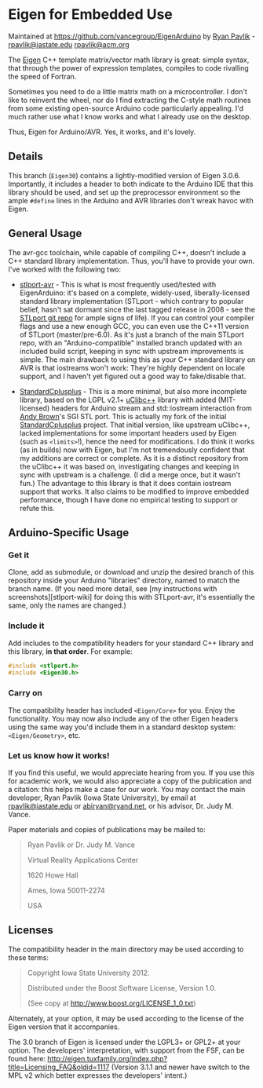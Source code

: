 Eigen for Embedded Use
======================
Maintained at <https://github.com/vancegroup/EigenArduino> by [Ryan
Pavlik][] - <rpavlik@iastate.edu> <rpavlik@acm.org>

The [Eigen][] C++ template matrix/vector math library is great: simple
syntax, that through the power of expression templates, compiles to code
rivalling the speed of Fortran.

Sometimes you need to do a little matrix math on a microcontroller. I
don't like to reinvent the wheel, nor do I find extracting the C-style
math routines from some existing open-source Arduino code particularly
appealing. I'd much rather use what I know works and what I already use
on the desktop. 

Thus, Eigen for Arduino/AVR. Yes, it works, and it's lovely.

[Ryan Pavlik]: http://academic.cleardefinition.com/ "Ryan A. Pavlik's academic homepage and blog"
[Eigen]: http://eigen.tuxfamily.org/ "Eigen matrix and vector math template library"

Details
-------
This branch (`Eigen30`) contains a lightly-modified version of Eigen
3.0.6. Importantly, it includes a header to both indicate to the Arduino
IDE that this library should be used, and set up the preprocessor
environment so the ample `#define` lines in the Arduino and AVR
libraries don't wreak havoc with Eigen.

General Usage
-------------
The avr-gcc toolchain, while capable of compiling C++, doesn't include a
C++ standard library implementation. Thus, you'll have to provide your
own. I've worked with the following two:

- [stlport-avr][] - This is what is most frequently used/tested with
    EigenArduino: it's based on a complete, widely-used,
    liberally-licensed standard library implementation (STLport - which
    contrary to popular belief, hasn't sat dormant since the last tagged
    release in 2008 - see the [STLport git repo][stlport-git] for ample
    signs of life). If you can control your compiler flags and use a new
    enough GCC, you can even use the C++11 version of STLport
    (master/pre-6.0). As it's just a branch of the main STLport repo,
    with an "Arduino-compatible" installed branch updated with an
    included build script, keeping in sync with upstream improvements is
    simple. The main drawback to using this as your C++ standard library
    on AVR is that iostreams won't work: They're highly dependent on
    locale support, and I haven't yet figured out a good way to
    fake/disable that.

- [StandardCplusplus][] - This is a more minimal, but also more
    incomplete library, based on the LGPL v2.1+ [uClibc++][] library
    with added (MIT-licensed) headers for Arduino stream and
    std::iostream interaction from [Andy Brown][andybrownserstream]'s
    SGI STL port. This is actually my fork of the initial
    [StandardCplusplus][upstreamstdcpp] project. That initial version,
    like upstream uClibc++, lacked implementations for some important
    headers used by Eigen (such as `<limits>`!), hence the need for
    modifications. I do think it works (as in builds) now with Eigen,
    but I'm not tremendously confident that my additions are correct or
    complete. As it is a distinct repository from the uClibc++ it was
    based on, investigating changes and keeping in sync with upstream is
    a challenge. (I did a merge once, but it wasn't fun.) The advantage
    to this library is that it does contain iostream support that works.
    It also claims to be modified to improve embedded performance,
    though I have done no empirical testing to support or refute this.


[stlport-avr]: https://github.com/vancegroup/stlport-avr
[stlport-git]: http://stlport.git.sourceforge.net/git/gitweb.cgi?p=stlport/stlport;a=summary
[StandardCplusplus]: https://github.com/rpavlik/StandardCplusplus
[uClibc++]: http://cxx.uclibc.org/
[andybrownserstream]: http://andybrown.me.uk/wk/2011/01/15/the-standard-template-library-stl-for-avr-with-c-streams/
[upstreamstdcpp]:https://github.com/maniacbug/StandardCplusplus

Arduino-Specific Usage
----------------------

### Get it
Clone, add as submodule, or download and unzip the desired branch of
this repository inside your Arduino "libraries" directory, named to
match the branch name. (If you need more detail, see [my instructions
with screenshots][stlport-wiki] for doing this with STLport-avr, it's
essentially the same, only the names are changed.)

### Include it
Add includes to the compatibility headers for your standard C++ library
and this library, **in that order**. For example:

```c++
#include <stlport.h>
#include <Eigen30.h>
```

### Carry on
The compatibility header has included `<Eigen/Core>` for you. Enjoy the
functionality. You may now also include any of the other Eigen headers
using the same way you'd include them in a standard desktop system:
`<Eigen/Geometry>`, etc.

### Let us know how it works!

If you find this useful, we would appreciate hearing from you. If you
use this for academic work, we would also appreciate a copy of the
publication and a citation: this helps make a case for our work. You may
contact the main developer, Ryan Pavlik (Iowa State University), by
email at <rpavlik@iastate.edu> or <abiryan@ryand.net>, or his advisor,
Dr. Judy M. Vance.

Paper materials and copies of publications may be mailed to:

> Ryan Pavlik or Dr. Judy M. Vance
>
> Virtual Reality Applications Center
>
> 1620 Howe Hall
>
> Ames, Iowa 50011-2274
>
> USA


Licenses
--------
The compatibility header in the main directory may be used according to
these terms:

> Copyright Iowa State University 2012.
>
> Distributed under the Boost Software License, Version 1.0.
>
> (See copy at <http://www.boost.org/LICENSE_1_0.txt>)

Alternately, at your option, it may be used according to the license of
the Eigen version that it accompanies.

The 3.0 branch of Eigen is licensed under the LGPL3+ or GPL2+ at your
option. The developers' interpretation, with support from the FSF,
can be found here:
<http://eigen.tuxfamily.org/index.php?title=Licensing_FAQ&oldid=1117>
(Version 3.1.1 and newer have switch to the MPL v2 which better
expresses the developers' intent.)


